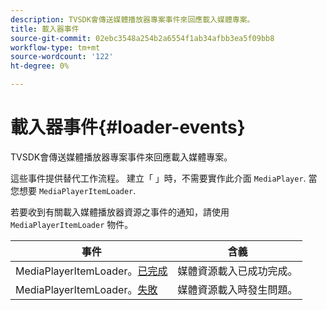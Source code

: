 ```yaml
---
description: TVSDK會傳送媒體播放器專案事件來回應載入媒體專案。
title: 載入器事件
source-git-commit: 02ebc3548a254b2a6554f1ab34afbb3ea5f09bb8
workflow-type: tm+mt
source-wordcount: '122'
ht-degree: 0%

---
```


# 載入器事件{#loader-events}

TVSDK會傳送媒體播放器專案事件來回應載入媒體專案。

這些事件提供替代工作流程。 建立「 」時，不需要實作此介面 `MediaPlayer`. 當您想要 `MediaPlayerItemLoader`.

若要收到有關載入媒體播放器資源之事件的通知，請使用 `MediaPlayerItemLoader` 物件。

| 事件 | 含義 |
|---|---|
| MediaPlayerItemLoader。[已完成](https://help.adobe.com/en_US/primetime/api/psdk/asdoc-dhls_1.4/com/adobe/mediacore/MediaPlayerItemLoader.html#event:completed) | 媒體資源載入已成功完成。 |
| MediaPlayerItemLoader。[失敗](https://help.adobe.com/en_US/primetime/api/psdk/asdoc-dhls_1.4/com/adobe/mediacore/MediaPlayerItemLoader.html#event:failed) | 媒體資源載入時發生問題。 |
